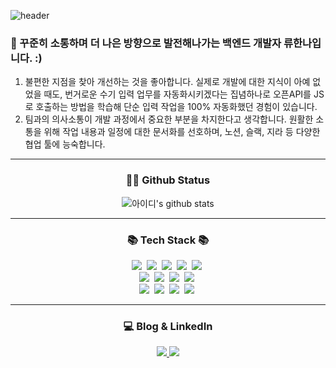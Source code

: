
![header](https://capsule-render.vercel.app/api?type=soft&color=timeGradient&height=220&section=header&text=Welcome!&fontSize=70&&animation=fadeIn&desc=Check%20Hanna's%20repo!&descAlignY=70&theme=gruvbox)

<p>
  <h3>👋 꾸준히 소통하며 더 나은 방향으로 발전해나가는 백엔드 개발자 류한나입니다. :) </h3>
  
  1. 불편한 지점을 찾아 개선하는 것을 좋아합니다. 
     실제로 개발에 대한 지식이 아예 없었을 때도, 번거로운 수기 입력 업무를 자동화시키겠다는 집념하나로 오픈API를 JS로 호출하는 방법을 학습해 단순 입력 작업을 100% 자동화했던 경험이 있습니다.
  2. 팀과의 의사소통이 개발 과정에서 중요한 부분을 차지한다고 생각합니다.
     원활한 소통을 위해 작업 내용과 일정에 대한 문서화를 선호하며, 노션, 슬랙, 지라 등 다양한 협업 툴에 능숙합니다.
</p>

---

<div align="center">
  <h3 align="center">👩‍💻 Github Status</h3>

![아이디's github stats](https://github-readme-stats.vercel.app/api?username=hanna-ryu&show_icons=true)

</div>

---

<h3 align="center">📚 Tech Stack 📚</h3>
<p align="center">
  <img src="https://img.shields.io/badge/Java-007396?style=flat-square&logo=Java&logoColor=white"/></a>&nbsp
  <img src="https://img.shields.io/badge/Spring-6DB33F?style=flat-square&logo=Spring&logoColor=white"/></a>&nbsp 
  <img src="https://img.shields.io/badge/HTML5-E34F26?style=flat-square&logo=HTML5&logoColor=white"/></a>&nbsp 
  <img src="https://img.shields.io/badge/CSS3-1572B6?style=flat-square&logo=CSS3&logoColor=white"/></a>&nbsp 
  <img src="https://img.shields.io/badge/Javascript-ffb13b?style=flat-square&logo=javascript&logoColor=white"/></a>&nbsp 
  <br>
  <img src="https://img.shields.io/badge/Spring-6DB33F?style=flat-square&logo=Spring&logoColor=white"/></a>&nbsp
  <img src="https://img.shields.io/badge/SpringBoot-6DB33F?style=flat-square&logo=SpringBoot&logoColor=white"/></a>&nbsp 
  <img src="https://img.shields.io/badge/Node.js-339933?style=flat-square&logo=Node.js&logoColor=white"/></a>&nbsp
  <img src="https://img.shields.io/badge/Express-000000?style=flat-square&logo=Express&logoColor=white"/></a>&nbsp
  <br>
  <img src="https://img.shields.io/badge/Mysql-E6B91E?style=flat-square&logo=MySql&logoColor=white"/></a>&nbsp 
  <img src="https://img.shields.io/badge/MongoDB-47A248?style=flat-square&logo=MongoDB&logoColor=white"/></a>&nbsp 
  <img src="https://img.shields.io/badge/Mongoose-880000?style=flat-square&logo=Mongoose&logoColor=white"/></a>&nbsp 
  <img src="https://img.shields.io/badge/AWS-232F3E?style=flat-square&logo=AmazonAWS&logoColor=white"/></a>&nbsp 
<!--   <img src="https://img.shields.io/badge/Docker-2496ED?style=flat-square&logo=Docker&logoColor=white"/></a>&nbsp  -->

</p>

---

<h3 align="center">💻 Blog & LinkedIn</h3>
<p align="center">
    <a href="https://velog.io/@foureaf/posts">
        <img src="https://img.shields.io/badge/Velog-20c997?style=for-the-badge&logo=Vimeo&logoColor=white"> 
    </a>
      <a href="https://www.linkedin.com/in/hanna-ryu-b5b853208/">
        <img src="https://img.shields.io/badge/LinkedIn-0A66C2?style=for-the-badge&logo=LinkedIn&logoColor=white"> 
    </a>
</p>

